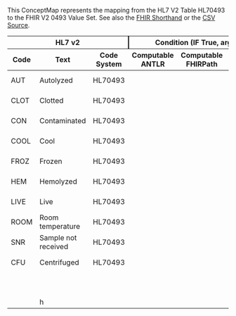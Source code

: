 
This ConceptMap represents the mapping from the HL7 V2 Table HL70493 to the FHIR V2 0493 Value Set. See also the <a href='https://github.com/HL7/v2-to-fhir/blob/master/tank/Table HL70493 to V2 0493.fsh'>FHIR Shorthand</a> or the <a href='https://github.com/HL7/v2-to-fhir/blob/master/mappings/codesystems/HL7 Concept Map_ SpecimenCondition - Sheet1.csv'>CSV Source</a>.
<table class='grid'><thead>
<tr><th colspan='3' style='border-right: 2px solid black;'>HL7 v2</th><th colspan='3' style='border-right: 2px solid black;'>Condition (IF True, args)</th><th colspan='4'>HL7 FHIR</th><th rowspan='2'>Comments</th></tr>
<tr><th>Code</th><th>Text</th><th>Code System</th><th>Computable ANTLR</th><th>Computable FHIRPath</th><th>Narrative</th><th>Code</th><th>Proposed Extension</th><th>Display</th><th>Code System</th></tr></thead>
<tbody>
<tr><td>AUT</td><td>Autolyzed</td><td style='border-right: 2px'>HL70493</td><td style='border-right: 2px'></td><td style='border-right: 2px'></td><td style='border-right: 2px'></td><td>AUT</td><td style='border-right: 2px'></td><td>Autolyzed</td><td><a href='https://hl7.org/fhir/R4/v2/0493/index.html'>http://terminology.hl7.org/CodeSystem/v2-0493</a></td><td style='border-right: 2px'></td></tr>
<tr><td>CLOT</td><td>Clotted</td><td style='border-right: 2px'>HL70493</td><td style='border-right: 2px'></td><td style='border-right: 2px'></td><td style='border-right: 2px'></td><td>CLOT</td><td style='border-right: 2px'></td><td>Clotted</td><td><a href='https://hl7.org/fhir/R4/v2/0493/index.html'>http://terminology.hl7.org/CodeSystem/v2-0493</a></td><td style='border-right: 2px'></td></tr>
<tr><td>CON</td><td>Contaminated</td><td style='border-right: 2px'>HL70493</td><td style='border-right: 2px'></td><td style='border-right: 2px'></td><td style='border-right: 2px'></td><td>CON</td><td style='border-right: 2px'></td><td>Contaminated</td><td><a href='https://hl7.org/fhir/R4/v2/0493/index.html'>http://terminology.hl7.org/CodeSystem/v2-0493</a></td><td style='border-right: 2px'></td></tr>
<tr><td>COOL</td><td>Cool</td><td style='border-right: 2px'>HL70493</td><td style='border-right: 2px'></td><td style='border-right: 2px'></td><td style='border-right: 2px'></td><td>COOL</td><td style='border-right: 2px'></td><td>Cool</td><td><a href='https://hl7.org/fhir/R4/v2/0493/index.html'>http://terminology.hl7.org/CodeSystem/v2-0493</a></td><td style='border-right: 2px'></td></tr>
<tr><td>FROZ</td><td>Frozen</td><td style='border-right: 2px'>HL70493</td><td style='border-right: 2px'></td><td style='border-right: 2px'></td><td style='border-right: 2px'></td><td>FROZ</td><td style='border-right: 2px'></td><td>Frozen</td><td><a href='https://hl7.org/fhir/R4/v2/0493/index.html'>http://terminology.hl7.org/CodeSystem/v2-0493</a></td><td style='border-right: 2px'></td></tr>
<tr><td>HEM</td><td>Hemolyzed</td><td style='border-right: 2px'>HL70493</td><td style='border-right: 2px'></td><td style='border-right: 2px'></td><td style='border-right: 2px'></td><td>HEM</td><td style='border-right: 2px'></td><td>Hemolyzed</td><td><a href='https://hl7.org/fhir/R4/v2/0493/index.html'>http://terminology.hl7.org/CodeSystem/v2-0493</a></td><td style='border-right: 2px'></td></tr>
<tr><td>LIVE</td><td>Live</td><td style='border-right: 2px'>HL70493</td><td style='border-right: 2px'></td><td style='border-right: 2px'></td><td style='border-right: 2px'></td><td>LIVE</td><td style='border-right: 2px'></td><td>Live</td><td><a href='https://hl7.org/fhir/R4/v2/0493/index.html'>http://terminology.hl7.org/CodeSystem/v2-0493</a></td><td style='border-right: 2px'></td></tr>
<tr><td>ROOM</td><td>Room temperature</td><td style='border-right: 2px'>HL70493</td><td style='border-right: 2px'></td><td style='border-right: 2px'></td><td style='border-right: 2px'></td><td>ROOM</td><td style='border-right: 2px'></td><td>Room temperature</td><td><a href='https://hl7.org/fhir/R4/v2/0493/index.html'>http://terminology.hl7.org/CodeSystem/v2-0493</a></td><td style='border-right: 2px'></td></tr>
<tr><td>SNR</td><td>Sample not received</td><td style='border-right: 2px'>HL70493</td><td style='border-right: 2px'></td><td style='border-right: 2px'></td><td style='border-right: 2px'></td><td>SNR</td><td style='border-right: 2px'></td><td>Sample not received</td><td><a href='https://hl7.org/fhir/R4/v2/0493/index.html'>http://terminology.hl7.org/CodeSystem/v2-0493</a></td><td style='border-right: 2px'></td></tr>
<tr><td>CFU</td><td>Centrifuged</td><td style='border-right: 2px'>HL70493</td><td style='border-right: 2px'></td><td style='border-right: 2px'></td><td style='border-right: 2px'></td><td>CFU</td><td style='border-right: 2px'></td><td>Centrifuged</td><td><a href='https://hl7.org/fhir/R4/v2/0493/index.html'>http://terminology.hl7.org/CodeSystem/v2-0493</a></td><td style='border-right: 2px'></td></tr>
<tr><td style='border-right: 2px'></td><td style='border-right: 2px'></td><td style='border-right: 2px'></td><td style='border-right: 2px'></td><td style='border-right: 2px'></td><td style='border-right: 2px'></td><td style='border-right: 2px'></td><td style='border-right: 2px'></td><td style='border-right: 2px'></td><td style='border-right: 2px'></td><td style='border-right: 2px'></td></tr>
<tr><td style='border-right: 2px'></td><td style='border-right: 2px'></td><td style='border-right: 2px'></td><td style='border-right: 2px'></td><td style='border-right: 2px'></td><td style='border-right: 2px'></td><td style='border-right: 2px'></td><td style='border-right: 2px'></td><td style='border-right: 2px'></td><td style='border-right: 2px'></td><td style='border-right: 2px'></td></tr>
<tr><td style='border-right: 2px'></td><td style='border-right: 2px'></td><td style='border-right: 2px'></td><td style='border-right: 2px'></td><td style='border-right: 2px'></td><td style='border-right: 2px'></td><td style='border-right: 2px'></td><td style='border-right: 2px'></td><td style='border-right: 2px'></td><td style='border-right: 2px'></td><td style='border-right: 2px'></td></tr>
<tr><td style='border-right: 2px'></td><td style='border-right: 2px'></td><td style='border-right: 2px'></td><td style='border-right: 2px'></td><td style='border-right: 2px'></td><td style='border-right: 2px'></td><td style='border-right: 2px'></td><td style='border-right: 2px'></td><td style='border-right: 2px'></td><td style='border-right: 2px'></td><td style='border-right: 2px'></td></tr>
<tr><td style='border-right: 2px'></td><td style='border-right: 2px'></td><td style='border-right: 2px'></td><td style='border-right: 2px'></td><td style='border-right: 2px'></td><td style='border-right: 2px'></td><td style='border-right: 2px'></td><td style='border-right: 2px'></td><td style='border-right: 2px'></td><td style='border-right: 2px'></td><td style='border-right: 2px'></td></tr>
<tr><td style='border-right: 2px'></td><td style='border-right: 2px'></td><td style='border-right: 2px'></td><td style='border-right: 2px'></td><td style='border-right: 2px'></td><td style='border-right: 2px'></td><td style='border-right: 2px'></td><td style='border-right: 2px'></td><td style='border-right: 2px'></td><td style='border-right: 2px'></td><td style='border-right: 2px'></td></tr>
<tr><td style='border-right: 2px'></td><td style='border-right: 2px'></td><td style='border-right: 2px'></td><td style='border-right: 2px'></td><td style='border-right: 2px'></td><td style='border-right: 2px'></td><td style='border-right: 2px'></td><td style='border-right: 2px'></td><td style='border-right: 2px'></td><td style='border-right: 2px'></td><td style='border-right: 2px'></td></tr>
<tr><td style='border-right: 2px'></td><td style='border-right: 2px'></td><td style='border-right: 2px'></td><td style='border-right: 2px'></td><td style='border-right: 2px'></td><td style='border-right: 2px'></td><td style='border-right: 2px'></td><td style='border-right: 2px'></td><td style='border-right: 2px'></td><td style='border-right: 2px'></td><td style='border-right: 2px'></td></tr>
<tr><td style='border-right: 2px'></td><td style='border-right: 2px'></td><td style='border-right: 2px'></td><td style='border-right: 2px'></td><td style='border-right: 2px'></td><td style='border-right: 2px'></td><td style='border-right: 2px'></td><td style='border-right: 2px'></td><td style='border-right: 2px'></td><td style='border-right: 2px'></td><td style='border-right: 2px'></td></tr>
<tr><td style='border-right: 2px'></td><td>h</td><td style='border-right: 2px'></td><td style='border-right: 2px'></td><td style='border-right: 2px'></td><td style='border-right: 2px'></td><td style='border-right: 2px'></td><td style='border-right: 2px'></td><td style='border-right: 2px'></td><td style='border-right: 2px'></td><td style='border-right: 2px'></td></tr>
</tbody></table>
